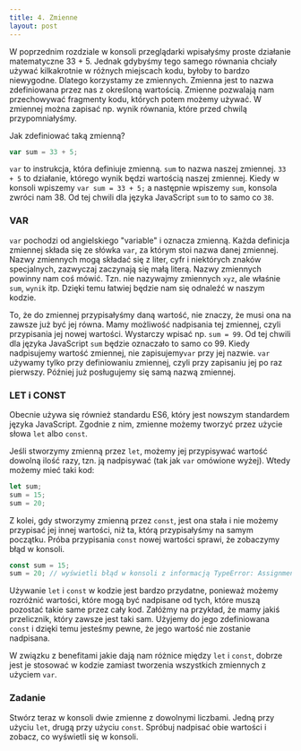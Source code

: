 ```yaml
---
title: 4. Zmienne
layout: post
---
```


W poprzednim rozdziale w konsoli przeglądarki wpisałyśmy proste działanie matematyczne 33 + 5. Jednak gdybyśmy tego samego równania chciały używać kilkakrotnie w różnych miejscach kodu, byłoby to bardzo niewygodne. Dlatego korzystamy ze zmiennych. Zmienna jest to nazwa zdefiniowana przez nas z określoną wartością. Zmienne pozwalają nam przechowywać fragmenty kodu, których potem możemy używać. W zmiennej można zapisać np. wynik równania, które przed chwilą przypomniałyśmy.

Jak zdefiniować taką zmienną?

```js
var sum = 33 + 5;
```

`var` to instrukcja, która definiuje zmienną. `sum` to nazwa naszej zmiennej. `33 + 5` to działanie, którego wynik będzi wartością naszej zmiennej. Kiedy w konsoli wpiszemy `var sum = 33 + 5;` a następnie wpiszemy `sum`, konsola zwróci nam 38. Od tej chwili dla języka JavaScript `sum` to to samo co `38`.

### VAR

`var` pochodzi od angielskiego "variable" i oznacza zmienną. Każda definicja zmiennej składa się ze słówka `var`, za którym stoi nazwa danej zmiennej. Nazwy zmiennych mogą składać się z liter, cyfr i niektórych znaków specjalnych, zazwyczaj zaczynają się małą literą. Nazwy zmiennych powinny nam coś mówić. Tzn. nie nazywajmy zmiennych `xyz`, ale właśnie `sum`, `wynik` itp. Dzięki temu łatwiej będzie nam się odnaleźć w naszym kodzie.

To, że do zmiennej przypisałyśmy daną wartość, nie znaczy, że musi ona na zawsze już być jej równa. Mamy możliwość nadpisania tej zmiennej, czyli przypisania jej nowej wartości. Wystarczy wpisać np. `sum = 99`. Od tej chwili dla języka JavaScript `sum` będzie oznaczało to samo co 99. Kiedy nadpisujemy wartość zmiennej, nie zapisujemy`var` przy jej nazwie. `var` używamy tylko przy definiowaniu zmiennej, czyli przy zapisaniu jej po raz pierwszy. Później już posługujemy się samą nazwą zmiennej.

### LET i CONST

Obecnie używa się również standardu ES6, który jest nowszym standardem języka JavaScript. Zgodnie z nim, zmienne możemy tworzyć przez użycie słowa `let` albo `const`.

Jeśli stworzymy zmienną przez `let`, możemy jej przypisywać wartość dowolną ilość razy, tzn. ją nadpisywać \(tak jak `var` omówione wyżej\). Wtedy możemy mieć taki kod:

```js
let sum;
sum = 15;
sum = 20;
```

Z kolei, gdy stworzymy zmienną przez `const`, jest ona stała i nie możemy przypisać jej innej wartości, niż ta, którą przypisałyśmy na samym początku. Próba przypisania `const` nowej wartości sprawi, że zobaczymy błąd w konsoli.

```js
const sum = 15;
sum = 20; // wyświetli błąd w konsoli z informacją TypeError: Assignment to constant variable.
```

Używanie `let` i `const` w kodzie jest bardzo przydatne, ponieważ możemy rozróżnić wartości, które mogą być nadpisane od tych, które muszą pozostać takie same przez cały kod. Załóżmy na przykład, że mamy jakiś przelicznik, który zawsze jest taki sam. Użyjemy do jego zdefiniowana `const` i dzięki temu jesteśmy pewne, że jego wartość nie zostanie nadpisana.

W związku z benefitami jakie dają nam różnice między `let` i `const`, dobrze jest je stosować w kodzie zamiast tworzenia wszystkich zmiennych z użyciem `var`.

### Zadanie

Stwórz teraz w konsoli dwie zmienne z dowolnymi liczbami. Jedną przy użyciu `let`, drugą przy użyciu `const`. Spróbuj nadpisać obie wartości i zobacz, co wyświetli się w konsoli.

